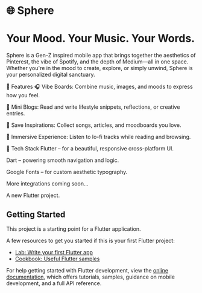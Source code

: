 # 🌐 Sphere
# Your Mood. Your Music. Your Words.

Sphere is a Gen-Z inspired mobile app that brings together the aesthetics of Pinterest, the vibe of Spotify, and the depth of Medium—all in one space. Whether you're in the mood to create, explore, or simply unwind, Sphere is your personalized digital sanctuary.

🎵 Features
🎧 Vibe Boards: Combine music, images, and moods to express how you feel.

📝 Mini Blogs: Read and write lifestyle snippets, reflections, or creative entries.

💾 Save Inspirations: Collect songs, articles, and moodboards you love.

🌙 Immersive Experience: Listen to lo-fi tracks while reading and browsing.

🚀 Tech Stack
Flutter – for a beautiful, responsive cross-platform UI.

Dart – powering smooth navigation and logic.

Google Fonts – for custom aesthetic typography.

More integrations coming soon...

A new Flutter project.

## Getting Started

This project is a starting point for a Flutter application.

A few resources to get you started if this is your first Flutter project:

- [Lab: Write your first Flutter app](https://docs.flutter.dev/get-started/codelab)
- [Cookbook: Useful Flutter samples](https://docs.flutter.dev/cookbook)

For help getting started with Flutter development, view the
[online documentation](https://docs.flutter.dev/), which offers tutorials,
samples, guidance on mobile development, and a full API reference.
